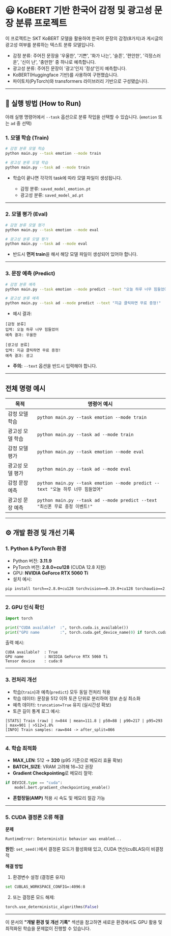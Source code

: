 # 😃 KoBERT 기반 한국어 감정 및 광고성 문장 분류 프로젝트

이 프로젝트는 SKT KoBERT 모델을 활용하여 한국어 문장의 감정(8가지)과 게시글의 광고성 여부를 분류하는 텍스트 분류 모델입니다.

* 감정 분류: 주어진 문장을 '우울한', '기쁜', '화가 나는', '슬픈', '편안한', '걱정스러운', '신이 난', '충만한' 중 하나로 예측합니다.
* 광고성 분류: 주어진 문장이 '광고'인지 '정상'인지 예측합니다.
* KoBERT(Huggingface 기반)를 사용하여 구현했습니다.
* 파이토치(PyTorch)와 transformers 라이브러리 기반으로 구성됐습니다.

---

## 🚀 실행 방법 (How to Run)

아래 실행 명령어에서 `--task` 옵션으로 분류 작업을 선택할 수 있습니다. (`emotion` 또는 `ad` 중 선택)

### 1. 모델 학습 (Train)

```bash
# 감정 분류 모델 학습
python main.py --task emotion --mode train

# 광고성 분류 모델 학습
python main.py --task ad --mode train
````

* 학습이 끝나면 각각의 task에 따라 모델 파일이 생성됩니다.

    * 감정 분류: `saved_model_emotion.pt`
    * 광고성 분류: `saved_model_ad.pt`

---

### 2. 모델 평가 (Eval)

```bash
# 감정 분류 모델 평가
python main.py --task emotion --mode eval

# 광고성 분류 모델 평가
python main.py --task ad --mode eval
```

* 반드시 **먼저 train**을 해서 해당 모델 파일이 생성되어 있어야 합니다.

---

### 3. 문장 예측 (Predict)

```bash
# 감정 분류 예측
python main.py --task emotion --mode predict --text "오늘 하루 너무 힘들었어"

# 광고성 분류 예측
python main.py --task ad --mode predict --text "지금 클릭하면 무료 증정!"
```

* 예시 결과:

```
[감정 분류]
입력: 오늘 하루 너무 힘들었어
예측 결과: 우울한

[광고성 분류]
입력: 지금 클릭하면 무료 증정!
예측 결과: 광고
```

* **주의:** `--text` 옵션을 반드시 입력해야 합니다.

---

## 전체 명령 예시

| 목적        | 명령어 예시                                                                |
|-----------|-----------------------------------------------------------------------|
| 감정 모델 학습  | `python main.py --task emotion --mode train`                          |
| 광고성 모델 학습 | `python main.py --task ad --mode train`                               |
| 감정 모델 평가  | `python main.py --task emotion --mode eval`                           |
| 광고성 모델 평가 | `python main.py --task ad --mode eval`                                |
| 감정 문장 예측  | `python main.py --task emotion --mode predict --text "오늘 하루 너무 힘들었어"` |
| 광고성 문장 예측 | `python main.py --task ad --mode predict --text "최신폰 무료 증정 이벤트!"`     |

---

## ⚙️ 개발 환경 및 개선 기록

### 1. Python & PyTorch 환경

* Python 버전: **3.11.9**
* PyTorch 버전: **2.8.0+cu128** (CUDA 12.8 지원)
* GPU: **NVIDIA GeForce RTX 5060 Ti**
* 설치 예시:

```bash
pip install torch==2.8.0+cu128 torchvision==0.19.0+cu128 torchaudio==2.5.0+cu128 --index-url https://download.pytorch.org/whl/cu128
```

---

### 2. GPU 인식 확인

```python
import torch

print("CUDA available?  :", torch.cuda.is_available())
print("GPU name         :", torch.cuda.get_device_name(0) if torch.cuda.is_available() else None)
```

출력 예시:

```
CUDA available?  : True
GPU name         : NVIDIA GeForce RTX 5060 Ti
Tensor device    : cuda:0
```

---

### 3. 전처리 개선

* 학습(`train`)과 예측(`predict`) 모두 동일 전처리 적용
* 학습 데이터: 문장을 512 이하 토큰 단위로 분리하여 정보 손실 최소화
* 예측 데이터: `truncation=True` 유지 (실시간성 확보)
* 토큰 길이 통계 로그 예시:

```
[STATS] Train (raw) | n=844 | mean=111.8 | p50=88 | p90=217 | p95=293 | max=901 | >512=1.8%
[INFO] Train samples: raw=844 -> after_split=866
```

---

### 4. 학습 최적화

* **MAX\_LEN**: 512 → **320** (p95 기준으로 메모리 효율 확보)
* **BATCH\_SIZE**: VRAM 고려해 16\~32 권장
* **Gradient Checkpointing**로 메모리 절약:

```python
if DEVICE.type == "cuda":
    model.bert.gradient_checkpointing_enable()
```

* **혼합정밀(AMP)** 적용 시 속도 및 메모리 절감 가능

---

### 5. CUDA 결정론 오류 해결

**문제**

```
RuntimeError: Deterministic behavior was enabled...
```

**원인**: `set_seed()`에서 결정론 모드가 활성화돼 있고, CUDA 연산(cuBLAS)이 비결정적

**해결 방법**

1. 환경변수 설정 (결정론 유지)

```bash
set CUBLAS_WORKSPACE_CONFIG=:4096:8
```

2. 또는 결정론 모드 해제:

```python
torch.use_deterministic_algorithms(False)
```

---

이 문서의 **"개발 환경 및 개선 기록"** 섹션을 참고하면
새로운 환경에서도 GPU 활용 및 최적화된 학습을 문제없이 진행할 수 있습니다.

